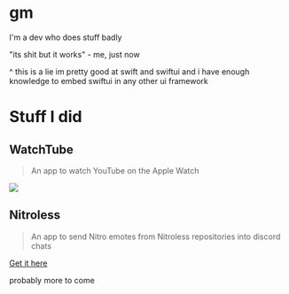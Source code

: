 # gm
I'm a dev who does stuff badly 

"its shit but it works" - me, just now

^ this is a lie im pretty good at swift and swiftui and i have enough knowledge to embed swiftui in any other ui framework

# Stuff I did
## WatchTube
> An app to watch YouTube on the Apple Watch
<a href="https://apps.apple.com/us/app/watchtube/id1599884909">
  <img src="https://developer.apple.com/assets/elements/badges/download-on-the-app-store.svg">
</a>

## Nitroless
> An app to send Nitro emotes from Nitroless repositories into discord chats

[Get it here](https://github.com/nitroless/nitroless-apple)

probably more to come
